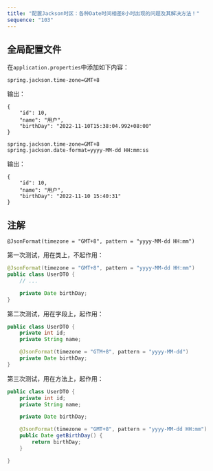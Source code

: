 ```yaml
---
title: "配置Jackson时区：各种Date时间相差8小时出现的问题及其解决方法！"
sequence: "103"
---
```


## 全局配置文件

在`application.properties`中添加如下内容：

```text
spring.jackson.time-zone=GMT+8
```

输出：

```text
{
    "id": 10,
    "name": "用户",
    "birthDay": "2022-11-10T15:38:04.992+08:00"
}
```

```text
spring.jackson.time-zone=GMT+8
spring.jackson.date-format=yyyy-MM-dd HH:mm:ss
```

输出：

```text
{
    "id": 10,
    "name": "用户",
    "birthDay": "2022-11-10 15:40:31"
}
```

## 注解

```text
@JsonFormat(timezone = "GMT+8", pattern = "yyyy-MM-dd HH:mm")
```

第一次测试，用在类上，不起作用：

```java
@JsonFormat(timezone = "GMT+8", pattern = "yyyy-MM-dd HH:mm")
public class UserDTO {
    // ...

    private Date birthDay;
}
```

第二次测试，用在字段上，起作用：

```java
public class UserDTO {
    private int id;
    private String name;

    @JsonFormat(timezone = "GTM+8", pattern = "yyyy-MM-dd")
    private Date birthDay;
}
```

第三次测试，用在方法上，起作用：

```java
public class UserDTO {
    private int id;
    private String name;

    private Date birthDay;

    @JsonFormat(timezone = "GMT+8", pattern = "yyyy-MM-dd HH:mm")
    public Date getBirthDay() {
        return birthDay;
    }

}
```


